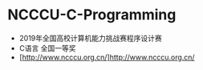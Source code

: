 # NCCCU-C-Programming
- 2019年全国高校计算机能力挑战赛程序设计赛
- C语言 全国一等奖
- [http://www.ncccu.org.cn/]http://www.ncccu.org.cn/
